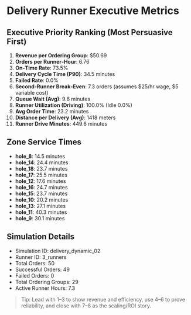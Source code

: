 # Delivery Runner Executive Metrics

## Executive Priority Ranking (Most Persuasive First)
1. **Revenue per Ordering Group**: $50.69
2. **Orders per Runner‑Hour**: 6.76
3. **On‑Time Rate**: 73.5%
4. **Delivery Cycle Time (P90)**: 34.5 minutes
5. **Failed Rate**: 0.0%
6. **Second‑Runner Break‑Even**: 7.3 orders (assumes $25/hr wage, $5 variable cost)
7. **Queue Wait (Avg)**: 9.6 minutes
8. **Runner Utilization (Driving)**: 100.0% (Idle 0.0%)
9. **Avg Order Time**: 23.2 minutes
10. **Distance per Delivery (Avg)**: 1418 meters
11. **Runner Drive Minutes**: 449.6 minutes

## Zone Service Times
- **hole_8**: 14.5 minutes
- **hole_14**: 24.4 minutes
- **hole_18**: 23.7 minutes
- **hole_17**: 25.5 minutes
- **hole_12**: 17.6 minutes
- **hole_16**: 24.7 minutes
- **hole_15**: 23.7 minutes
- **hole_10**: 20.2 minutes
- **hole_13**: 27.1 minutes
- **hole_11**: 40.3 minutes
- **hole_9**: 30.1 minutes


## Simulation Details
- Simulation ID: delivery_dynamic_02
- Runner ID: 3_runners
- Total Orders: 50
- Successful Orders: 49
- Failed Orders: 0
- Total Ordering Groups: 29
- Active Runner Hours: 7.3

> Tip: Lead with 1–3 to show revenue and efficiency, use 4–6 to prove reliability, and close with 7–8 as the scaling/ROI story.
